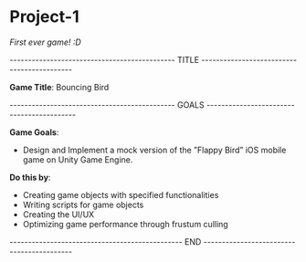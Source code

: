 # Project-1

 *First ever game! :D*

--------------------------------------------- TITLE -------------------------------------------

__**Game Title**__: Bouncing Bird

--------------------------------------------- GOALS ------------------------------------------

__**Game Goals**__:

- Design and Implement a mock version of the ”Flappy Bird” iOS mobile game on Unity Game Engine.

**Do this by**:
- Creating game objects with specified functionalities
- Writing scripts for game objects
- Creating the UI/UX
- Optimizing game performance through frustum culling

----------------------------------------------- END ------------------------------------------
